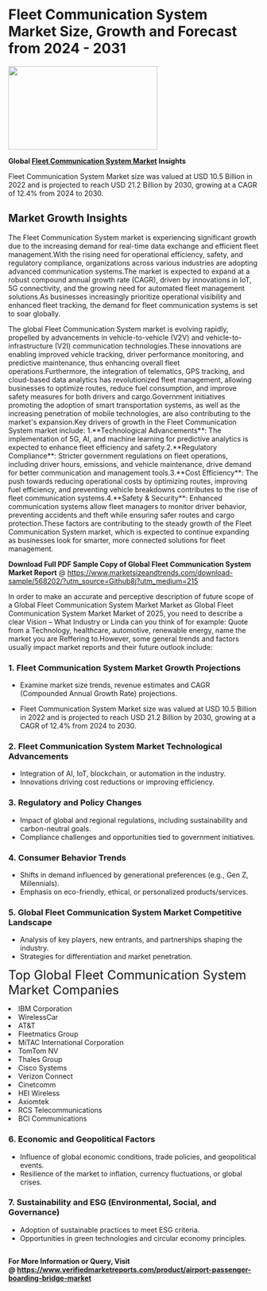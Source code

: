 <H1>Fleet Communication System Market Size, Growth and Forecast from 2024 - 2031</H1><img class="aligncenter size-medium wp-image-584254" src="https://thirdeyenews.in/wp-content/uploads/2024/09/Global-Market-Research-300x168.jpeg" alt="" width="300" height="168" /><p><strong>Global&nbsp;<a href="https://www.marketsizeandtrends.com/download-sample/568202/?utm_source=Github8j?utm_medium=215">Fleet Communication System Market</a> Insights</strong></p><p>Fleet Communication System Market size was valued at USD 10.5 Billion in 2022 and is projected to reach USD 21.2 Billion by 2030, growing at a CAGR of 12.4% from 2024 to 2030.</p><p><h2>Market Growth Insights</h2> <p>The Fleet Communication System market is experiencing significant growth due to the increasing demand for real-time data exchange and efficient fleet management.With the rising need for operational efficiency, safety, and regulatory compliance, organizations across various industries are adopting advanced communication systems.The market is expected to expand at a robust compound annual growth rate (CAGR), driven by innovations in IoT, 5G connectivity, and the growing need for automated fleet management solutions.As businesses increasingly prioritize operational visibility and enhanced fleet tracking, the demand for fleet communication systems is set to soar globally.</p> <p>The global Fleet Communication System market is evolving rapidly, propelled by advancements in vehicle-to-vehicle (V2V) and vehicle-to-infrastructure (V2I) communication technologies.These innovations are enabling improved vehicle tracking, driver performance monitoring, and predictive maintenance, thus enhancing overall fleet operations.Furthermore, the integration of telematics, GPS tracking, and cloud-based data analytics has revolutionized fleet management, allowing businesses to optimize routes, reduce fuel consumption, and improve safety measures for both drivers and cargo.Government initiatives promoting the adoption of smart transportation systems, as well as the increasing penetration of mobile technologies, are also contributing to the market's expansion.Key drivers of growth in the Fleet Communication System market include: 1.**Technological Advancements**: The implementation of 5G, AI, and machine learning for predictive analytics is expected to enhance fleet efficiency and safety.2.**Regulatory Compliance**: Stricter government regulations on fleet operations, including driver hours, emissions, and vehicle maintenance, drive demand for better communication and management tools.3.**Cost Efficiency**: The push towards reducing operational costs by optimizing routes, improving fuel efficiency, and preventing vehicle breakdowns contributes to the rise of fleet communication systems.4.**Safety & Security**: Enhanced communication systems allow fleet managers to monitor driver behavior, preventing accidents and theft while ensuring safer routes and cargo protection.These factors are contributing to the steady growth of the Fleet Communication System market, which is expected to continue expanding as businesses look for smarter, more connected solutions for fleet management.<p><span class=""><strong>Download Full PDF Sample Copy of Global Fleet Communication System Market Report</strong> @ <a href="https://www.marketsizeandtrends.com/download-sample/568202/?utm_source=Github8j?utm_medium=215" target="_blank">https://www.marketsizeandtrends.com/download-sample/568202/?utm_source=Github8j?utm_medium=215</a></span></p><p>In order to make an accurate and perceptive description of future scope of a Global&nbsp;Fleet Communication System Market Market as Global&nbsp;Fleet Communication System Market Market of 2025, you need to describe a clear Vision &ndash; What Industry or Linda can you think of for example: Quote from a Technology, healthcare, automotive, renewable energy, name the market you are Reffering to.However, some general trends and factors usually impact market reports and their future outlook include:</p><h3>1.&nbsp;<strong>Fleet Communication System Market Growth Projections</strong></h3><ul><li>Examine market size trends, revenue estimates and CAGR (Compounded Annual Growth Rate) projections.</li><li><p>Fleet Communication System Market size was valued at USD 10.5 Billion in 2022 and is projected to reach USD 21.2 Billion by 2030, growing at a CAGR of 12.4% from 2024 to 2030.</p></li></ul><h3>2.&nbsp;<strong>Fleet Communication System Market Technological Advancements</strong></h3><ul><li>Integration of AI, IoT, blockchain, or automation in the industry.</li><li>Innovations driving cost reductions or improving efficiency.</li></ul><h3>3.&nbsp;<strong>Regulatory and Policy Changes</strong></h3><ul><li>Impact of global and regional regulations, including sustainability and carbon-neutral goals.</li><li>Compliance challenges and opportunities tied to government initiatives.</li></ul><h3>4.&nbsp;<strong>Consumer Behavior Trends</strong></h3><ul><li>Shifts in demand influenced by generational preferences (e.g., Gen Z, Millennials).</li><li>Emphasis on eco-friendly, ethical, or personalized products/services.</li></ul><h3>5.&nbsp;<strong>Global Fleet Communication System Market Competitive Landscape</strong></h3><ul><li>Analysis of key players, new entrants, and partnerships shaping the industry.</li><li>Strategies for differentiation and market penetration.</li></ul><p data-pm-slice="1 1 []"><span style="color: inherit; font-family: inherit; font-size: 25px;">Top Global Fleet Communication System Market Companies</span></p><div class="" data-test-id=""><p><li>IBM Corporation</li><li> WirelessCar</li><li> AT&T</li><li> Fleetmatics Group</li><li> MiTAC International Corporation</li><li> TomTom NV</li><li> Thales Group</li><li> Cisco Systems</li><li> Verizon Connect</li><li> Cinetcomm</li><li> HEI Wireless</li><li> Axiomtek</li><li> RCS Telecommunications</li><li> BCI Communications</li></p></div><h3>6.&nbsp;<strong>Economic and Geopolitical Factors</strong></h3><ul><li>Influence of global economic conditions, trade policies, and geopolitical events.</li><li>Resilience of the market to inflation, currency fluctuations, or global crises.</li></ul><h3>7.&nbsp;<strong>Sustainability and ESG (Environmental, Social, and Governance)</strong></h3><ul><li>Adoption of sustainable practices to meet ESG criteria.</li><li>Opportunities in green technologies and circular economy principles.</li></ul><h2><strong style="font-size: 14px;">For More Information or Query, Visit @&nbsp;</strong><a style="background-color: #ffffff; font-size: 14px;" href="https://www.marketsizeandtrends.com/report/fleet-communication-system-market/" target="_blank">https://www.verifiedmarketreports.com/product/airport-passenger-boarding-bridge-market</a></h2>
